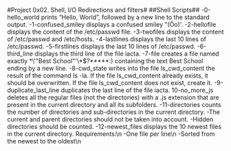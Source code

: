#Project 0x02. Shell, I/O Redirections and filters#
##Shell Scripts##
-0-hello_world prints “Hello, World”, followed by a new line to the standard output.
-1-confused_smiley displays a confused smiley "(Ôo)'.
-2-hellofile displays the content of the /etc/passwd file.
-3-twofiles displays the content of /etc/passwd and /etc/hosts.
-4-lastlines displays the last 10 lines of /etc/passwd.
-5-firstlines displays the last 10 lines of /etc/passwd.
-6-third_line displays the third line of the file iacta.
-7-file creates a file named exactly \*\\'"Best School"\'\\*$\?\*\*\*\*\*:) containing the text Best School ending by a new line.
-8-cwd_state writes into the file ls_cwd_content the result of the command ls -la. If the file ls_cwd_content already exists, it should be overwritten. If the file ls_cwd_content does not exist, create it.
-9-duplicate_last_line duplicates the last line of the file iacta.
10-no_more_js deletes all the regular files (not the directories) with a .js extension that are present in the current directory and all its subfolders.
-11-directories counts the number of directories and sub-directories in the current directory.
	-The current and parent directories should not be taken into account.
	-Hidden directories should be counted.
-12-newest_files displays the 10 newest files in the current directory.
Requirements:\n
	-One file per line\n
	-Sorted from the newest to the oldest\n
